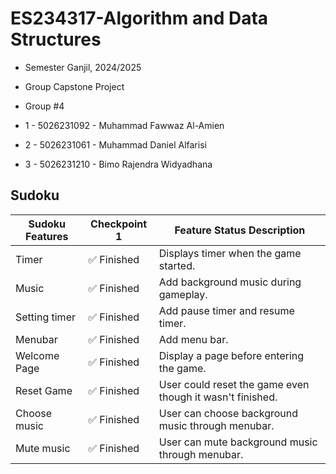 # ES234317-Algorithm and Data Structures
- Semester Ganjil, 2024/2025
- Group Capstone Project

- Group #4
- 1 - 5026231092 - Muhammad Fawwaz Al-Amien
- 2 - 5026231061 - Muhammad Daniel Alfarisi
- 3 - 5026231210 - Bimo Rajendra Widyadhana

## Sudoku

Sudoku Features | Checkpoint 1 | Feature	Status	Description
--------------- |--------------|-----------------------------
Timer |	✅ Finished | Displays timer when the game started.
Music |	✅ Finished	| Add background music during gameplay.
Setting timer | ✅ Finished | Add pause timer and resume timer.
Menubar | ✅ Finished | Add menu bar.
Welcome Page |	✅ Finished |	Display a page before entering the game.
Reset Game | ✅ Finished | User could reset the game even though it wasn't finished.
Choose music | ✅ Finished | User can choose background music through menubar.
Mute music | ✅ Finished | User can mute background music through menubar.


